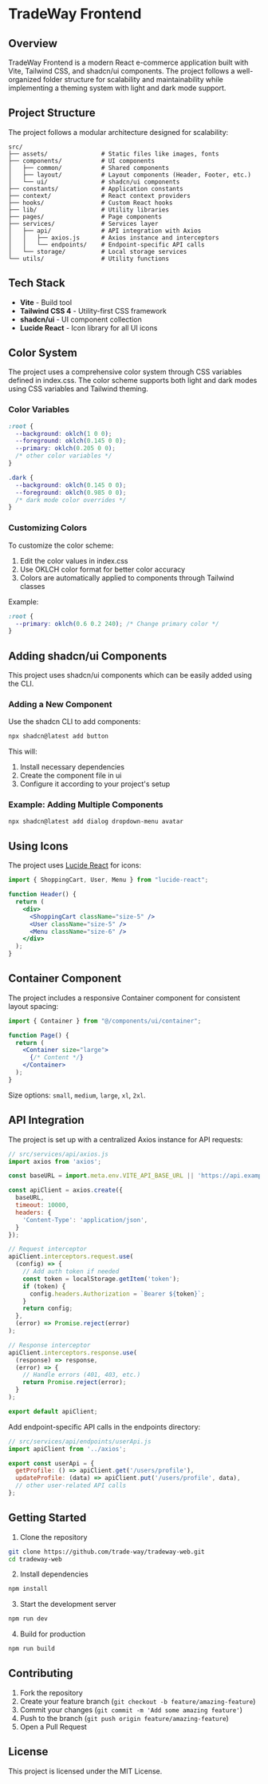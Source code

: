 # TradeWay Frontend

## Overview

TradeWay Frontend is a modern React e-commerce application built with Vite, Tailwind CSS, and shadcn/ui components. The project follows a well-organized folder structure for scalability and maintainability while implementing a theming system with light and dark mode support.

## Project Structure

The project follows a modular architecture designed for scalability:

```
src/
├── assets/               # Static files like images, fonts
├── components/           # UI components
│   ├── common/           # Shared components
│   ├── layout/           # Layout components (Header, Footer, etc.)
│   └── ui/               # shadcn/ui components
├── constants/            # Application constants
├── context/              # React context providers
├── hooks/                # Custom React hooks
├── lib/                  # Utility libraries
├── pages/                # Page components
├── services/             # Services layer
│   ├── api/              # API integration with Axios
│   │   ├── axios.js      # Axios instance and interceptors
│   │   └── endpoints/    # Endpoint-specific API calls
│   └── storage/          # Local storage services
└── utils/                # Utility functions
```

## Tech Stack

- **Vite** - Build tool
- **Tailwind CSS 4** - Utility-first CSS framework
- **shadcn/ui** - UI component collection
- **Lucide React** - Icon library for all UI icons

## Color System

The project uses a comprehensive color system through CSS variables defined in index.css. The color scheme supports both light and dark modes using CSS variables and Tailwind theming.

### Color Variables

```css
:root {
  --background: oklch(1 0 0);
  --foreground: oklch(0.145 0 0);
  --primary: oklch(0.205 0 0);
  /* other color variables */
}

.dark {
  --background: oklch(0.145 0 0);
  --foreground: oklch(0.985 0 0);
  /* dark mode color overrides */
}
```

### Customizing Colors

To customize the color scheme:

1. Edit the color values in index.css
2. Use OKLCH color format for better color accuracy
3. Colors are automatically applied to components through Tailwind classes

Example:

```css
:root {
  --primary: oklch(0.6 0.2 240); /* Change primary color */
}
```

## Adding shadcn/ui Components

This project uses shadcn/ui components which can be easily added using the CLI.

### Adding a New Component

Use the shadcn CLI to add components:

```bash
npx shadcn@latest add button
```

This will:
1. Install necessary dependencies
2. Create the component file in ui
3. Configure it according to your project's setup

### Example: Adding Multiple Components

```bash
npx shadcn@latest add dialog dropdown-menu avatar
```

## Using Icons

The project uses [Lucide React](https://lucide.dev/) for icons:

```jsx
import { ShoppingCart, User, Menu } from "lucide-react";

function Header() {
  return (
    <div>
      <ShoppingCart className="size-5" />
      <User className="size-5" />
      <Menu className="size-6" />
    </div>
  );
}
```

## Container Component

The project includes a responsive Container component for consistent layout spacing:

```jsx
import { Container } from "@/components/ui/container";

function Page() {
  return (
    <Container size="large">
      {/* Content */}
    </Container>
  );
}
```

Size options: `small`, `medium`, `large`, `xl`, `2xl`.

## API Integration

The project is set up with a centralized Axios instance for API requests:

```jsx
// src/services/api/axios.js
import axios from 'axios';

const baseURL = import.meta.env.VITE_API_BASE_URL || 'https://api.example.com';

const apiClient = axios.create({
  baseURL,
  timeout: 10000,
  headers: {
    'Content-Type': 'application/json',
  }
});

// Request interceptor
apiClient.interceptors.request.use(
  (config) => {
    // Add auth token if needed
    const token = localStorage.getItem('token');
    if (token) {
      config.headers.Authorization = `Bearer ${token}`;
    }
    return config;
  },
  (error) => Promise.reject(error)
);

// Response interceptor
apiClient.interceptors.response.use(
  (response) => response,
  (error) => {
    // Handle errors (401, 403, etc.)
    return Promise.reject(error);
  }
);

export default apiClient;
```

Add endpoint-specific API calls in the endpoints directory:

```jsx
// src/services/api/endpoints/userApi.js
import apiClient from '../axios';

export const userApi = {
  getProfile: () => apiClient.get('/users/profile'),
  updateProfile: (data) => apiClient.put('/users/profile', data),
  // other user-related API calls
};
```

## Getting Started

1. Clone the repository
```bash
git clone https://github.com/trade-way/tradeway-web.git
cd tradeway-web
```

2. Install dependencies
```bash
npm install
```

3. Start the development server
```bash
npm run dev
```

4. Build for production
```bash
npm run build
```

## Contributing

1. Fork the repository
2. Create your feature branch (`git checkout -b feature/amazing-feature`)
3. Commit your changes (`git commit -m 'Add some amazing feature'`)
4. Push to the branch (`git push origin feature/amazing-feature`)
5. Open a Pull Request

## License

This project is licensed under the MIT License.
